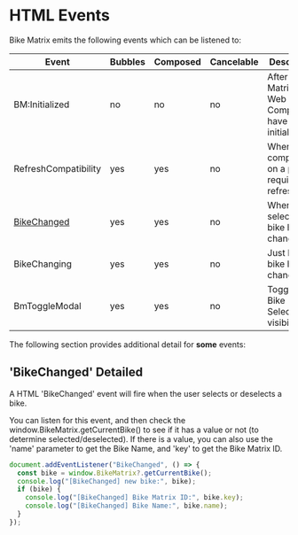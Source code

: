 # HTML Events

Bike Matrix emits the following events which can be listened to:

| Event                                | Bubbles | Composed | Cancelable | Description                                                   |
| ------------------------------------ | ------- | -------- | ---------- | ------------------------------------------------------------- |
| BM:Initialized                       | no      | no       | no         | After Bike Matrix SDK / Web Components have been initialized. |
| RefreshCompatibility                 | yes     | yes      | no         | When the compatibility on a page requires refreshing.         |
| [BikeChanged](#bikechanged-detailed) | yes     | yes      | no         | When the selected bike has changed.                           |
| BikeChanging                         | yes     | yes      | no         | Just before bike has changed.                                 |
| BmToggleModal                        | yes     | yes      | no         | Toggle the Bike Selector visibility.                          |

The following section provides additional detail for **some** events:

## 'BikeChanged' Detailed

A HTML 'BikeChanged' event will fire when the user selects or deselects a bike.

You can listen for this event, and then check the window.BikeMatrix.getCurrentBike() to see if it has a value or not (to determine selected/deselected). If there is a value, you can also use the 'name' parameter to get the Bike Name, and 'key' to get the Bike Matrix ID.

```javascript
document.addEventListener("BikeChanged", () => {
  const bike = window.BikeMatrix?.getCurrentBike();
  console.log("[BikeChanged] new bike:", bike);
  if (bike) {
    console.log("[BikeChanged] Bike Matrix ID:", bike.key);
    console.log("[BikeChanged] Bike Name:", bike.name);
  }
});
```
